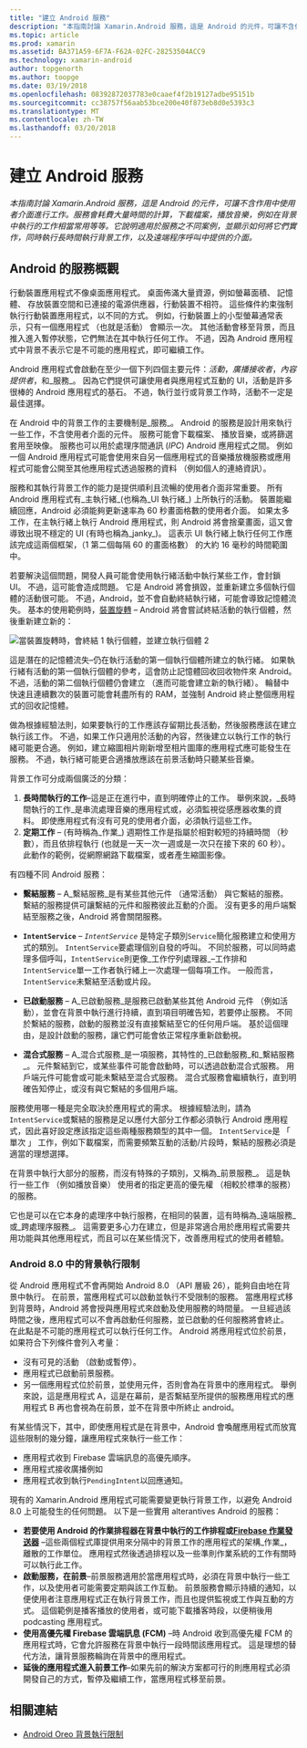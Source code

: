 ```yaml
---
title: "建立 Android 服務"
description: "本指南討論 Xamarin.Android 服務，這是 Android 的元件，可讓不含作用中使用者介面進行工作。 服務會耗費大量時間的計算，下載檔案，播放音樂，例如在背景中執行的工作相當常用等等。 它說明適用於服務之不同案例，並顯示如何將它們實作，同時執行長時間執行背景工作，以及遠端程序呼叫中提供的介面。"
ms.topic: article
ms.prod: xamarin
ms.assetid: BA371A59-6F7A-F62A-02FC-28253504ACC9
ms.technology: xamarin-android
author: topgenorth
ms.author: toopge
ms.date: 03/19/2018
ms.openlocfilehash: 08392872037783e0caaef4f2b19127adbe95151b
ms.sourcegitcommit: cc38757f56aab53bce200e40f873eb8d0e5393c3
ms.translationtype: MT
ms.contentlocale: zh-TW
ms.lasthandoff: 03/20/2018
---
```

# <a name="creating-android-services"></a>建立 Android 服務

_本指南討論 Xamarin.Android 服務，這是 Android 的元件，可讓不含作用中使用者介面進行工作。服務會耗費大量時間的計算，下載檔案，播放音樂，例如在背景中執行的工作相當常用等等。它說明適用於服務之不同案例，並顯示如何將它們實作，同時執行長時間執行背景工作，以及遠端程序呼叫中提供的介面。_

## <a name="android-services-overview"></a>Android 的服務概觀

行動裝置應用程式不像桌面應用程式。 桌面佈滿大量資源，例如螢幕面積、 記憶體、 存放裝置空間和已連接的電源供應器，行動裝置不相符。 這些條件約束強制執行行動裝置應用程式，以不同的方式。 例如，行動裝置上的小型螢幕通常表示，只有一個應用程式 （也就是活動） 會顯示一次。 其他活動會移至背景，而且推入進入暫停狀態，它們無法在其中執行任何工作。 不過，因為 Android 應用程式中背景不表示它是不可能的應用程式，即可繼續工作。 

Android 應用程式會啟動在至少一個下列四個主要元件：_活動_，_廣播接收者_，_內容提供者_，和_服務_。 因為它們提供可讓使用者與應用程式互動的 UI，活動是許多很棒的 Android 應用程式的基石。 不過，執行並行或背景工作時，活動不一定是最佳選擇。
 
在 Android 中的背景工作的主要機制是_服務_。 Android 的服務是設計用來執行一些工作，不含使用者介面的元件。 服務可能會下載檔案、 播放音樂，或將篩選套用至映像。 服務也可以用於處理序間通訊 (_IPC_) Android 應用程式之間。 例如一個 Android 應用程式可能會使用來自另一個應用程式的音樂播放機服務或應用程式可能會公開至其他應用程式透過服務的資料 （例如個人的連絡資訊）。 

服務和其執行背景工作的能力是提供順利且流暢的使用者介面非常重要。 所有 Android 應用程式有_主執行緒_(也稱為_UI 執行緒_) 上所執行的活動。 裝置能繼續回應，Android 必須能夠更新速率為 60 秒畫面格數的使用者介面。 如果太多工作，在主執行緒上執行 Android 應用程式，則 Android 將會捨棄畫面，這又會導致出現不穩定的 UI (有時也稱為_janky_)。 這表示 UI 執行緒上執行任何工作應該完成這兩個框架，（1 第二個每隔 60 的畫面格數） 的大約 16 毫秒的時間範圍中。 

若要解決這個問題，開發人員可能會使用執行緒活動中執行某些工作，會封鎖 UI。 不過，這可能會造成問題。 它是 Android 將會損毀，並重新建立多個執行個體的活動很可能。 不過，Android，並不會自動終結執行緒，可能會導致記憶體流失。 基本的使用範例時，[裝置旋轉](~/android/app-fundamentals/handling-rotation.md) &ndash; Android 將會嘗試終結活動的執行個體，然後重新建立新的：

![當裝置旋轉時，會終結 1 執行個體，並建立執行個體 2](images/image-01.png)

這是潛在的記憶體流失&ndash;仍在執行活動的第一個執行個體所建立的執行緒。 如果執行緒有活動的第一個執行個體的參考，這會防止記憶體回收回收物件來 Android。 不過，活動的第二個執行個體仍會建立 （進而可能會建立新的執行緒）。 輪替中快速且連續數次的裝置可能會耗盡所有的 RAM，並強制 Android 終止整個應用程式的回收記憶體。

做為根據經驗法則，如果要執行的工作應該存留期比長活動，然後服務應該在建立執行該工作。 不過，如果工作只適用於活動的內容，然後建立以執行工作的執行緒可能更合適。 例如，建立縮圖相片剛新增至相片圖庫的應用程式應可能發生在服務。 不過，執行緒可能更合適播放應該在前景活動時只聽某些音樂。

背景工作可分成兩個廣泛的分類：

1. **長時間執行的工作**&ndash;這是正在進行中，直到明確停止的工作。 舉例來說，_長時間執行的工作_是串流處理音樂的應用程式或，必須監視從感應器收集的資料。 即使應用程式有沒有可見的使用者介面，必須執行這些工作。
2. **定期工作** &ndash; (有時稱為_作業_) 週期性工作是指屬於相對較短的持續時間 （秒數），而且依排程執行 (也就是一天一次一週或是一次只在接下來的 60 秒）。 此動作的範例，從網際網路下載檔案，或者產生縮圖影像。

有四種不同 Android 服務：

* **繫結服務** &ndash; A_繫結服務_是有某些其他元件 （通常活動） 與它繫結的服務。 繫結的服務提供可讓繫結的元件和服務彼此互動的介面。 沒有更多的用戶端繫結至服務之後，Android 將會關閉服務。 

* **`IntentService`** &ndash;  _`IntentService`_ 是特定子類別`Service`簡化服務建立和使用方式的類別。 `IntentService`要處理個別自發的呼叫。 不同於服務，可以同時處理多個呼叫，`IntentService`則更像_工作佇列處理器_&ndash;工作排和`IntentService`單一工作者執行緒上一次處理一個每項工作。 一般而言，`IntentService`未繫結至活動或片段。 

* **已啟動服務** &ndash; A_已啟動服務_是服務已啟動某些其他 Android 元件 （例如活動），並會在背景中執行進行持續，直到項目明確告知，若要停止服務。 不同於繫結的服務，啟動的服務並沒有直接繫結至它的任何用戶端。 基於這個理由，是設計啟動的服務，讓它們可能會依正常程序重新啟動視。

* **混合式服務** &ndash; A_混合式服務_是一項服務，其特性的_已啟動服務_和_繫結服務_。 元件繫結到它，或某些事件可能會啟動時，可以透過啟動混合式服務。 用戶端元件可能會或可能未繫結至混合式服務。 混合式服務會繼續執行，直到明確告知停止，或沒有與它繫結的多個用戶端。

服務使用哪一種是完全取決於應用程式的需求。 根據經驗法則，請為`IntentService`或繫結的服務是足以應付大部分工作都必須執行 Android 應用程式，因此喜好設定應該指定這些兩種服務類型的其中一個。 `IntentService`是 「 單次 」 工作，例如下載檔案，而需要頻繁互動的活動/片段時，繫結的服務必須是適當的理想選擇。 

在背景中執行大部分的服務，而沒有特殊的子類別，又稱為_前景服務_。 這是執行一些工作 （例如播放音樂） 使用者的指定更高的優先權 （相較於標準的服務） 的服務。 

它也是可以在它本身的處理序中執行服務，在相同的裝置，這有時稱為_遠端服務_或_跨處理序服務_。 這需要更多心力在建立，但是非常適合用於應用程式需要共用功能與其他應用程式，而且可以在某些情況下，改善應用程式的使用者體驗。 

### <a name="background-execution-limits-in-android-80"></a>Android 8.0 中的背景執行限制

從 Android 應用程式不會再開始 Android 8.0 （API 層級 26），能夠自由地在背景中執行。 在前景，當應用程式可以啟動並執行不受限制的服務。 當應用程式移到背景時，Android 將會授與應用程式來啟動及使用服務的時間量。 一旦經過該時間之後，應用程式可以不會再啟動任何服務，並已啟動的任何服務將會終止。 在此點是不可能的應用程式可以執行任何工作。 Android 將應用程式位於前景，如果符合下列條件會列入考量：

* 沒有可見的活動 （啟動或暫停）。
* 應用程式已啟動前景服務。
* 另一個應用程式位於前景，並使用元件，否則會為在背景中的應用程式。 舉例來說，這是應用程式 A，這是在幕前，是否繫結至所提供的服務應用程式的應用程式 B 再也會視為在前景，並不在背景中所終止 android。

有某些情況下，其中，即使應用程式是在背景中，Android 會喚醒應用程式而放寬這些限制的幾分鐘，讓應用程式來執行一些工作：
* 應用程式收到 Firebase 雲端訊息的高優先順序。
* 應用程式接收廣播例如 
* 應用程式收到執行`PendingIntent`以回應通知。

現有的 Xamarin.Android 應用程式可能需要變更執行背景工作，以避免 Android 8.0 上可能發生的任何問題。 以下是一些實用 alterantives Android 的服務：

* **若要使用 Android 的作業排程器在背景中執行的工作排程或[Firebase 作業發送器](~/android/platform/firebase-job-dispatcher.md)** &ndash;這些兩個程式庫提供用來分隔中的背景工作的應用程式的架構_作業_，離散的工作單位。 應用程式然後透過排程以及一些準則作業系統的工作有關時可以執行此工作。
* **啟動服務，在前景**&ndash;前景服務適用於當應用程式時，必須在背景中執行一些工作，以及使用者可能需要定期與該工作互動。 前景服務會顯示持續的通知，以便使用者注意應用程式正在執行背景工作，而且也提供監視或工作與互動的方式。 這個範例是播客播放的使用者，或可能下載播客時段，以便稍後用 podcasting 應用程式。 
* **使用高優先權 Firebase 雲端訊息 (FCM)** &ndash;時 Android 收到高優先權 FCM 的應用程式時，它會允許服務在背景中執行一段時間該應用程式。 這是理想的替代方法，讓背景服務輪詢在背景中的應用程式。 
* **延後的應用程式進入前景工作**&ndash;如果先前的解決方案都可行的則應用程式必須開發自己的方式，暫停及繼續工作，當應用程式移至前景。

## <a name="related-links"></a>相關連結

* [Android Oreo 背景執行限制](https://www.youtube.com/watch?v=Pumf_4yjTMc)